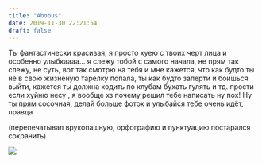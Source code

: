 ```yaml
---
title: "Abobus"
date: 2019-11-30 22:21:54
draft: false
---
```


Ты фантастически красивая, я просто хуею с твоих черт лица и особенно улыбкаааа... я слежу тобой с самого начала, не прям так слежу, не суть, вот так смотрю на тебя и мне кажется, что как будто ты не в свою жизненую тарелку попала, ты как будто заперти и боишься выйти, кажется ты должна ходить по клубам бухать гулять и тд. прости если хуйню несу , я вообще хз почему решил тебе написать ну пох! Ну ты прям сосочная, делай больше фоток и улыбайся тебе очень идёт, правда

(перепечатывал врукопашную, орфографию и пунктуацию постарался сохранить)

![](https://sun9-40.userapi.com/impg/c858224/v858224868/10d547/JyNGTJIETGg.jpg?size=269x183&quality=96&sign=1bb26243d6a30a98d89a677961b2bfc6&c_uniq_tag=6p0KIF8mvfSAC-SW2a3VjoiOJ7XenjxTeCNT8i0MnJA&type=album)
